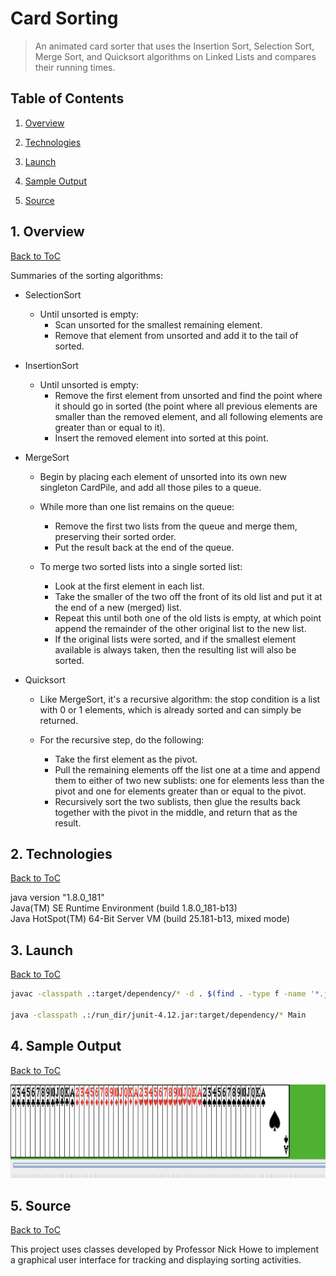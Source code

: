 # Card Sorting 

> An animated card sorter that uses the Insertion Sort, Selection Sort, Merge Sort, and Quicksort algorithms on Linked Lists and compares their running times.

<a name="toc"/></a>
## Table of Contents

1. [Overview](#overview)

2. [Technologies](#technologies)

3. [Launch](#launch)

4. [Sample Output](#output)

5. [Source](#source)

<a name="overview"/></a>
## 1. Overview
[Back to ToC](#toc)

Summaries of the sorting algorithms:

* SelectionSort

    + Until unsorted is empty:
        - Scan unsorted for the smallest remaining element.
        - Remove that element from unsorted and add it to the tail of sorted.

* InsertionSort

    + Until unsorted is empty:
        - Remove the first element from unsorted and find the point where it should go in sorted (the point where all previous elements are smaller than the removed element, and all following elements are greater than or equal to it).
        - Insert the removed element into sorted at this point.

* MergeSort

    + Begin by placing each element of unsorted into its own new singleton CardPile, and add all those piles to a queue.
    + While more than one list remains on the queue:
        - Remove the first two lists from the queue and merge them, preserving their sorted order.
        - Put the result back at the end of the queue.

    + To merge two sorted lists into a single sorted list:

        - Look at the first element in each list.
        - Take the smaller of the two off the front of its old list and put it at the end of a new (merged) list.
        - Repeat this until both one of the old lists is empty, at which point append the remainder of the other original list to the new list.
        - If the original lists were sorted, and if the smallest element available is always taken, then the resulting list will also be sorted.


* Quicksort

    + Like MergeSort, it's a recursive algorithm: the stop condition is a list with 0 or 1 elements, which is already sorted and can simply be returned.
    + For the recursive step, do the following:

        - Take the first element as the pivot.
        - Pull the remaining elements off the list one at a time and append them to either of two new sublists: one for elements less than the pivot and one for elements greater than or equal to the pivot.
        - Recursively sort the two sublists, then glue the results back together with the pivot in the middle, and return that as the result.

<a name="technologies"/></a>
## 2. Technologies
[Back to ToC](#toc)

java version "1.8.0_181"<br />
Java(TM) SE Runtime Environment (build 1.8.0_181-b13)<br />
Java HotSpot(TM) 64-Bit Server VM (build 25.181-b13, mixed mode)<br />

<a name="launch"/></a>
## 3. Launch
[Back to ToC](#toc)
```bash
javac -classpath .:target/dependency/* -d . $(find . -type f -name '*.java')

java -classpath .:/run_dir/junit-4.12.jar:target/dependency/* Main
```
<a name="technologies"/></a>
## 4. Sample Output
[Back to ToC](#toc)

<p align="center">
<img src="card_sorting.png" height="150"/>
</p>

## 5. Source
[Back to ToC](#toc)

This project uses classes developed by Professor Nick Howe to implement a graphical user interface for tracking and displaying sorting activities.